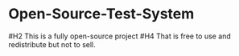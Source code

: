 # Open-Source-Test-System

#H2 This is a fully open-source project #H4 That is free to use and redistribute but not to sell.
